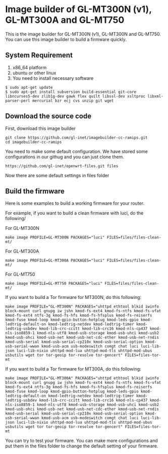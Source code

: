 # Image builder of GL-MT300N (v1), GL-MT300A and GL-MT750

This is the image builder for GL-MT300N (v1), GL-MT300N and GL-MT750. You can use this image builder to build a firmware quickly.

## System Requirement
1. x86_64 platform
2. ubuntu or other linux
3. You need to install necessary software
```
$ sudo apt-get update
$ sudo apt-get install subversion build-essential git-core libncurses5-dev zlib1g-dev gawk flex quilt libssl-dev xsltproc libxml-parser-perl mercurial bzr ecj cvs unzip git wget
```

## Download the source code

First, download this image builder
```
git clone https://github.com/gl-inet/imagebuilder-cc-ramips.git
cd imagebuilder-cc-ramips
```
You need to make some default configuration. We have stored some configurations in our githug and you can just clone them.
```
https://github.com/gl-inet/openwrt-files.git files
```
Now there are some default settings in files folder

## Build the firmware

Here is some examples to build a working firmware for your router.

For example, if you want to build a clean firmware with luci, do the following/

For GL-MT300N
```
make image PROFILE=GL-MT300N PACKAGES="luci" FILES=files/files-clean-mt/
```
For GL-MT300A
```
make image PROFILE=GL-MT300A PACKAGES="luci" FILES=files/files-clean-mt/
```
For GL-MT750
```
make image PROFILE=GL-MT750 PACKAGES="luci" FILES=files/files-clean-mt/
```

If you want to build a Tor firmware for MT300N, do this following:
```
make image PROFILE="GL-MT300N" PACKAGES="uhttpd ethtool blkid iwinfo block-mount curl gnupg iw jshn kmod-fs-ext4 kmod-fs-ntfs kmod-fs-vfat kmod-fs-ext4 ntfs-3g kmod-fs-hfs kmod-fs-hfsplus kmod-fs-reiserfs kmod-fuse kmod-loop kmod-gpio-button-hotplug kmod-leds-gpio kmod-ledtrig-default-on kmod-ledtrig-netdev kmod-ledtrig-timer kmod-ledtrig-usbdev kmod-lib-crc-ccitt kmod-lib-crc16 kmod-nls-cp437 kmod-nls-iso8859-1 kmod-nls-utf8 kmod-usb-storage kmod-usb-uhci kmod-usb2 kmod-usb-ohci kmod-usb-net kmod-usb-net-cdc-ether kmod-usb-net-rndis kmod-usb-serial kmod-usb-serial-cp210x kmod-usb-serial-option kmod-usb-serial-wwan kmod-usb-acm usb-modeswitch comgt chat luci luci-lib-json luci-lib-nixio uhttpd-mod-lua uhttpd-mod-tls uhttpd-mod-ubus usbutils wget tor tor-geoip tor-resolve tor-gencert" FILES=files-tor-mt
```
If you want to build a Tor firmware for MT300A, do this following:
```
make image PROFILE="GL-MT300A" PACKAGES="uhttpd ethtool blkid iwinfo block-mount curl gnupg iw jshn kmod-fs-ext4 kmod-fs-ntfs kmod-fs-vfat kmod-fs-ext4 ntfs-3g kmod-fs-hfs kmod-fs-hfsplus kmod-fs-reiserfs kmod-fuse kmod-loop kmod-gpio-button-hotplug kmod-leds-gpio kmod-ledtrig-default-on kmod-ledtrig-netdev kmod-ledtrig-timer kmod-ledtrig-usbdev kmod-lib-crc-ccitt kmod-lib-crc16 kmod-nls-cp437 kmod-nls-iso8859-1 kmod-nls-utf8 kmod-usb-storage kmod-usb-uhci kmod-usb2 kmod-usb-ohci kmod-usb-net kmod-usb-net-cdc-ether kmod-usb-net-rndis kmod-usb-serial kmod-usb-serial-cp210x kmod-usb-serial-option kmod-usb-serial-wwan kmod-usb-acm usb-modeswitch comgt chat luci luci-lib-json luci-lib-nixio uhttpd-mod-lua uhttpd-mod-tls uhttpd-mod-ubus usbutils wget tor tor-geoip tor-resolve tor-gencert" FILES=files-tor-mt
```

You can try to test your firmware. You can make more configurations and put them in the files folder to change the default setting of your firmware.
